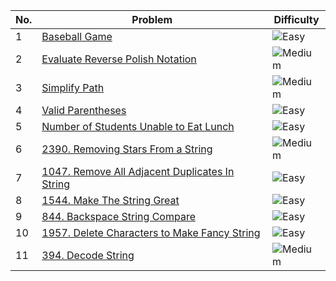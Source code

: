 | No. | Problem | Difficulty |
|-----|---------|------------|
| 1 | [Baseball Game](https://leetcode.com/problems/baseball-game/) | ![Easy](https://img.shields.io/badge/-Easy-brightgreen) |
| 2  | [Evaluate Reverse Polish Notation](https://leetcode.com/problems/evaluate-reverse-polish-notation/) | ![Medium](https://img.shields.io/badge/-Medium-yellow) |
| 3  | [Simplify Path](https://leetcode.com/problems/simplify-path/) | ![Medium](https://img.shields.io/badge/-Medium-yellow) |
| 4  | [Valid Parentheses](https://leetcode.com/problems/valid-parentheses/) | ![Easy](https://img.shields.io/badge/-Easy-brightgreen) |
| 5  | [Number of Students Unable to Eat Lunch](https://leetcode.com/problems/number-of-students-unable-to-eat-lunch/) | ![Easy](https://img.shields.io/badge/-Easy-brightgreen) |
| 6  | [2390. Removing Stars From a String](https://leetcode.com/problems/removing-stars-from-a-string/) | ![Medium](https://img.shields.io/badge/-Medium-yellow) |
| 7 | [1047. Remove All Adjacent Duplicates In String](https://leetcode.com/problems/remove-all-adjacent-duplicates-in-string/) | ![Easy](https://img.shields.io/badge/-Easy-brightgreen) |
| 8  | [1544. Make The String Great](https://leetcode.com/problems/make-the-string-great/) | ![Easy](https://img.shields.io/badge/-Easy-brightgreen) |
| 9  | [844. Backspace String Compare](https://leetcode.com/problems/backspace-string-compare/) | ![Easy](https://img.shields.io/badge/-Easy-brightgreen) |
| 10| [1957. Delete Characters to Make Fancy String](https://leetcode.com/problems/delete-characters-to-make-fancy-string/) | ![Easy](https://img.shields.io/badge/-Easy-brightgreen) |
| 11| [394. Decode String](https://leetcode.com/problems/decode-string/) | ![Medium](https://img.shields.io/badge/-Medium-yellow) |










